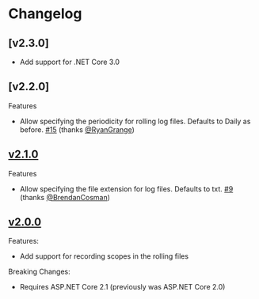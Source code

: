 # Changelog

## [v2.3.0]

* Add support for .NET Core 3.0

## [v2.2.0]

Features

* Allow specifying the periodicity for rolling log files. Defaults to Daily as before. [#15](https://github.com/andrewlock/Geexbox.Logging/pull/15) (thanks [@RyanGrange](https://github.com/RyanGrange))

## [v2.1.0]

Features

* Allow specifying the file extension for log files. Defaults to txt. [#9](https://github.com/andrewlock/Geexbox.Logging/issues/9) (thanks [@BrendanCosman](https://github.com/BrendanCosman))

## [v2.0.0]

Features:

* Add support for recording scopes in the rolling files

Breaking Changes:

* Requires ASP.NET Core 2.1 (previously was ASP.NET Core 2.0)

[v2.0.0]: https://github.com/andrewlock/NetEscapades.AspNetCore.SecurityHeaders/compare/v1.1.0...2.0.0
[v2.1.0]: https://github.com/andrewlock/NetEscapades.AspNetCore.SecurityHeaders/compare/v2.0.0...2.1.0
